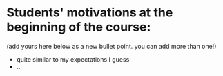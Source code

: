 # Students' motivations at the beginning of the course:

(add yours here below as a new bullet point. you can add more than one!)

- quite similar to my expectations I guess
- ...
